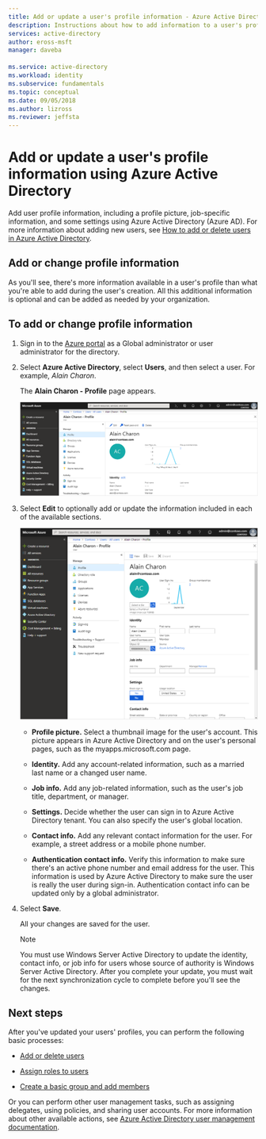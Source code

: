```yaml
---
title: Add or update a user's profile information - Azure Active Directory | Microsoft Docs
description: Instructions about how to add information to a user's profile in Azure Active Directory, including a picture and job details.
services: active-directory
author: eross-msft
manager: daveba

ms.service: active-directory
ms.workload: identity
ms.subservice: fundamentals
ms.topic: conceptual
ms.date: 09/05/2018
ms.author: lizross
ms.reviewer: jeffsta
---
```


# Add or update a user's profile information using Azure Active Directory
Add user profile information, including a profile picture, job-specific information, and some settings using Azure Active Directory (Azure AD). For more information about adding new users, see [How to add or delete users in Azure Active Directory](add-users-azure-active-directory.md).

## Add or change profile information
As you'll see, there's more information available in a user's profile than what you're able to add during the user's creation. All this additional information is optional and can be added as needed by your organization.

## To add or change profile information
1. Sign in to the [Azure portal](https://portal.azure.com/) as a Global administrator or user administrator for the directory.

2. Select **Azure Active Directory**, select **Users**, and then select a user. For example, _Alain Charon_.

    The **Alain Charon - Profile** page appears.

    ![User's profile page, including editable information](media/active-directory-users-profile-azure-portal/user-profile-all-blade.png)

3. Select **Edit** to optionally add or update the information included in each of the available sections.

    ![User's profile page, showing the editable areas](media/active-directory-users-profile-azure-portal/user-profile-edit.png)

    - **Profile picture.** Select a thumbnail image for the user's account. This picture appears in Azure Active Directory and on the user's personal pages, such as the myapps.microsoft.com page.

    - **Identity.** Add any account-related information, such as a married last name or a changed user name. 

    - **Job info.** Add any job-related information, such as the user's job title, department, or manager.

    - **Settings.** Decide whether the user can sign in to Azure Active Directory tenant. You can also specify the user's global location.

    - **Contact info.** Add any relevant contact information for the user. For example, a street address or a mobile phone number.

    - **Authentication contact info.** Verify this information to make sure there's an active phone number and email address for the user. This information is used by Azure Active Directory to make sure the user is really the user during sign-in. Authentication contact info can be updated only by a global administrator.

4. Select **Save**.

    All your changes are saved for the user.

    >[!Note]
    >You must use Windows Server Active Directory to update the identity, contact info, or job info for users whose source of authority is Windows Server Active Directory. After you complete your update, you must wait for the next synchronization cycle to complete before you'll see the changes.

## Next steps
After you've updated your users' profiles, you can perform the following basic processes:

- [Add or delete users](add-users-azure-active-directory.md)

- [Assign roles to users](active-directory-users-assign-role-azure-portal.md)

- [Create a basic group and add members](active-directory-groups-create-azure-portal.md)

Or you can perform other user management tasks, such as assigning delegates, using policies, and sharing user accounts. For more information about other available actions, see [Azure Active Directory user management documentation](../users-groups-roles/index.yml).
